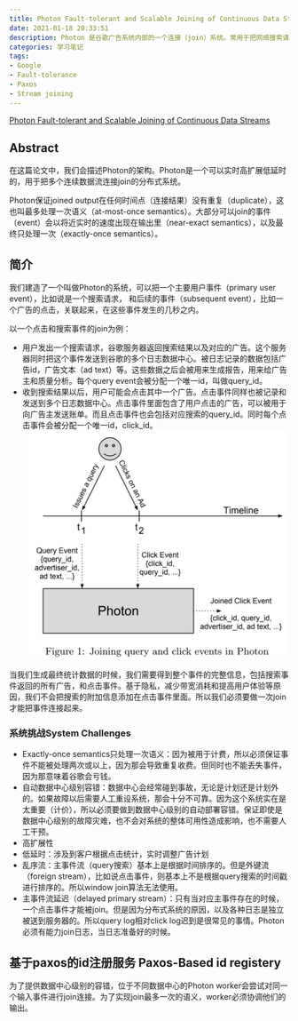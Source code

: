 ```yaml
---
title: Photon Fault-tolerant and Scalable Joining of Continuous Data Streams 笔记
date: 2021-01-18 20:33:51
description: Photon 是谷歌广告系统内部的一个连接（join）系统。常用于把网络搜索请求和用户广告点击的数据流关联与连接。
categories: 学习笔记
tags:
- Google
- Fault-tolerance
- Paxos
- Stream joining
---
```


[Photon Fault-tolerant and Scalable Joining of Continuous Data Streams](https://static.googleusercontent.com/media/research.google.com/zh-CN//pubs/archive/41318.pdf)

## Abstract

在这篇论文中，我们会描述Photon的架构。Photon是一个可以实时高扩展低延时的，用于把多个连续数据流连接join的分布式系统。

Photon保证joined output在任何时间点（连接结果）没有重复（duplicate），这也叫最多处理一次语义（at-most-once semantics）。大部分可以join的事件（event）会以将近实时的速度出现在输出里（near-exact semantics），以及最终只处理一次（exactly-once semantics）。

## 简介

我们建造了一个叫做Photon的系统，可以把一个主要用户事件（primary user event），比如说是一个搜索请求， 和后续的事件（subsequent event），比如一个广告的点击，关联起来，在这些事件发生的几秒之内。

以一个点击和搜索事件的join为例：
*   用户发出一个搜索请求，谷歌服务器返回搜索结果以及对应的广告。这个服务器同时把这个事件发送到谷歌的多个日志数据中心。被日志记录的数据包括广告id，广告文本（ad text）等。这些数据之后会被用来生成报告，用来给广告主和质量分析。每个query event会被分配一个唯一id，叫做query_id。
*   收到搜索结果以后，用户可能会点击其中一个广告。点击事件同样也被记录和发送到多个日志数据中心。点击事件里面包含了用户点击的广告，可以被用于向广告主发送账单。而且点击事件也会包括对应搜索的query_id。同时每个点击事件会被分配一个唯一id，click_id。
![Joining query and click events in Photon](/media/photon/1.png)

当我们生成最终统计数据的时候，我们需要得到整个事件的完整信息，包括搜索事件返回的所有广告，和点击事件。基于隐私，减少带宽消耗和提高用户体验等原因，我们不会把搜索的附加信息添加在点击事件里面。所以我们必须要做一次join才能把事件连接起来。

### 系统挑战System Challenges

*   Exactly-once semantics只处理一次语义：因为被用于计费，所以必须保证事件不能被处理两次或以上，因为那会导致重复收费。但同时也不能丢失事件，因为那意味着谷歌会亏钱。
*   自动数据中心级别容错：数据中心会经常碰到事故，无论是计划还是计划外的。如果故障以后需要人工重设系统，那会十分不可靠。因为这个系统实在是太重要（计价），所以必须要做到数据中心级别的自动部署容错。保证即使是数据中心级别的故障灾难，也不会对系统的整体可用性造成影响，也不需要人工干预。
*   高扩展性
*   低延时：涉及到客户根据点击统计，实时调整广告计划
*   乱序流：主事件流（query搜索）基本上是根据时间排序的。但是外键流（foreign stream），比如说点击事件，则基本上不是根据query搜索的时间戳进行排序的。所以window join算法无法使用。
*   主事件流延迟（delayed primary stream）：只有当对应主事件存在的时候，一个点击事件才能被join。但是因为分布式系统的原因，以及各种日志是独立被送到服务器的。所以query log相对click log迟到是很常见的事情。Photon必须有能力join日志，当日志准备好的时候。

## 基于paxos的id注册服务 Paxos-Based id registery 

为了提供数据中心级别的容错，位于不同数据中心的Photon worker会尝试对同一个输入事件进行join连接。为了实现join最多一次的语义，worker必须协调他们的输出。
